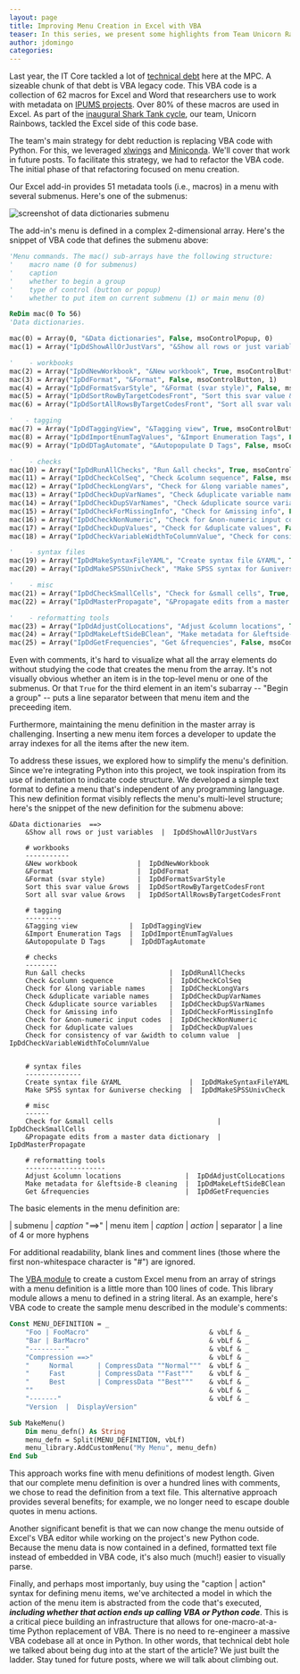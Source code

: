 ```yaml
---
layout: page
title: Improving Menu Creation in Excel with VBA
teaser: In this series, we present some highlights from Team Unicorn Rainbows' work in the first round of MPC IT Shark Tank.  This first post describes how we improved menu creation in Excel.
author: jdomingo
categories:
---
```



Last year, the IT Core tackled a lot of [technical debt]({{site.url}}/mpc-it-new-years-resolutions-technical-debt-edition/) here at the MPC.  A sizeable chunk of that debt is VBA legacy code.  This VBA code is a collection of 62 macros for Excel and Word that researchers use to work with metadata on [IPUMS projects](https://www.ipums.org/).  Over 80% of these macros are used in Excel.  As part of the [inaugural Shark Tank cycle]({{site.url}}/Shark-Tank-Cycle-1-Results/), our team, Unicorn Rainbows, tackled the Excel side of this code base.

The team's main strategy for debt reduction is replacing VBA code with Python.  For this, we leveraged [xlwings](http://xlwings.org/) and [Miniconda](http://conda.pydata.org/miniconda.html).  We'll cover that work in future posts.  To facilitate this strategy, we had to refactor the VBA code.  The initial phase of that refactoring focused on menu creation.

Our Excel add-in provides 51 metadata tools (i.e., macros) in a menu with several submenus.  Here's one of the submenus:

![screenshot of data dictionaries submenu]({{site.urlimg}}/data-dicts_menu.png)

The add-in's menu is defined in a complex 2-dimensional array.  Here's the snippet of VBA code that defines the submenu above:

``` vb
'Menu commands. The mac() sub-arrays have the following structure:
'    macro name (0 for submenus)
'    caption
'    whether to begin a group
'    type of control (button or popup)
'    whether to put item on current submenu (1) or main menu (0)

ReDim mac(0 To 56)
'Data dictionaries.

mac(0) = Array(0, "&Data dictionaries", False, msoControlPopup, 0)
mac(1) = Array("IpDdShowAllOrJustVars", "&Show all rows or just variables", False, msoControlButton, 1)

'    - workbooks
mac(2) = Array("IpDdNewWorkbook", "&New workbook", True, msoControlButton, 1)
mac(3) = Array("IpDdFormat", "&Format", False, msoControlButton, 1)
mac(4) = Array("IpDdFormatSvarStyle", "&Format (svar style)", False, msoControlButton, 1)
mac(5) = Array("IpDdSortRowByTargetCodesFront", "Sort this svar value &rows", False, msoControlButton, 1)
mac(6) = Array("IpDdSortAllRowsByTargetCodesFront", "Sort all svar value &rows", False, msoControlButton, 1)

'   - tagging
mac(7) = Array("IpDdTaggingView", "&Tagging view", True, msoControlButton, 1)
mac(8) = Array("IpDdImportEnumTagValues", "&Import Enumeration Tags", False, msoControlButton, 1)
mac(9) = Array("IpDdDTagAutomate", "&Autopopulate D Tags", False, msoControlButton, 1)

'    - checks
mac(10) = Array("IpDdRunAllChecks", "Run &all checks", True, msoControlButton, 1)
mac(11) = Array("IpDdCheckColSeq", "Check &column sequence", False, msoControlButton, 1)
mac(12) = Array("IpDdCheckLongVars", "Check for &long variable names", False, msoControlButton, 1)
mac(13) = Array("IpDdCheckDupVarNames", "Check &duplicate variable names", False, msoControlButton, 1)
mac(14) = Array("IpDdCheckDupSVarNames", "Check &duplicate source variables", False, msoControlButton, 1)
mac(15) = Array("IpDdCheckForMissingInfo", "Check for &missing info", False, msoControlButton, 1)
mac(16) = Array("IpDdCheckNonNumeric", "Check for &non-numeric input codes", False, msoControlButton, 1)
mac(17) = Array("IpDdCheckDupValues", "Check for &duplicate values", False, msoControlButton, 1)
mac(18) = Array("IpDdCheckVariableWidthToColumnValue", "Check for consistency of var &width to column value", False, msoControlButton, 1)

'    - syntax files
mac(19) = Array("IpDdMakeSyntaxFileYAML", "Create syntax file &YAML", True, msoControlButton, 1)
mac(20) = Array("IpDdMakeSPSSUnivCheck", "Make SPSS syntax for &universe checking", False, msoControlButton, 1)

'    - misc
mac(21) = Array("IpDdCheckSmallCells", "Check for &small cells", True, msoControlButton, 1)
mac(22) = Array("IpDdMasterPropagate", "&Propagate edits from a master data dictionary", False, msoControlButton, 1)

'    - reformatting tools
mac(23) = Array("IpDdAdjustColLocations", "Adjust &column locations", True, msoControlButton, 1)
mac(24) = Array("IpDdMakeLeftSideBClean", "Make metadata for &leftside-B cleaning", False, msoControlButton, 1)
mac(25) = Array("IpDdGetFrequencies", "Get &frequencies", False, msoControlButton, 1)
```

Even with comments, it's hard to visualize what all the array elements do without studying the code that creates the menu from the array.  It's not visually obvious whether an item is in the top-level menu or one of the submenus.  Or that `True` for the third element in an item's subarray -- "Begin a group" -- puts a line separator between that menu item and the preceeding item.

Furthermore, maintaining the menu definition in the master array is challenging.  Inserting a new menu item forces a developer to update the array indexes for all the items after the new item.

To address these issues, we explored how to simplify the menu's definition.  Since we're integrating Python into this project, we took inspiration from its use of indentation to indicate code structure.  We developed a simple text format to define a menu that's independent of any programming language.  This new definition format visibly reflects the menu's multi-level structure; here's the snippet of the new definition for the submenu above:

``` plaintext
&Data dictionaries  ==>
    &Show all rows or just variables  |  IpDdShowAllOrJustVars
    
    # workbooks
    -----------
    &New workbook               |  IpDdNewWorkbook
    &Format                     |  IpDdFormat
    &Format (svar style)        |  IpDdFormatSvarStyle
    Sort this svar value &rows  |  IpDdSortRowByTargetCodesFront
    Sort all svar value &rows   |  IpDdSortAllRowsByTargetCodesFront
    
    # tagging
    ---------
    &Tagging view             |  IpDdTaggingView
    &Import Enumeration Tags  |  IpDdImportEnumTagValues
    &Autopopulate D Tags      |  IpDdDTagAutomate
    
    # checks
    --------
    Run &all checks                     |  IpDdRunAllChecks
    Check &column sequence              |  IpDdCheckColSeq
    Check for &long variable names      |  IpDdCheckLongVars
    Check &duplicate variable names     |  IpDdCheckDupVarNames
    Check &duplicate source variables   |  IpDdCheckDupSVarNames
    Check for &missing info             |  IpDdCheckForMissingInfo
    Check for &non-numeric input codes  |  IpDdCheckNonNumeric
    Check for &duplicate values         |  IpDdCheckDupValues
    Check for consistency of var &width to column value  |  IpDdCheckVariableWidthToColumnValue

    
    # syntax files
    --------------
    Create syntax file &YAML                 |  IpDdMakeSyntaxFileYAML
    Make SPSS syntax for &universe checking  |  IpDdMakeSPSSUnivCheck
    
    # misc
    ------
    Check for &small cells                          |  IpDdCheckSmallCells
    &Propagate edits from a master data dictionary  |  IpDdMasterPropagate
    
    # reformatting tools
    --------------------
    Adjust &column locations                |  IpDdAdjustColLocations
    Make metadata for &leftside-B cleaning  |  IpDdMakeLeftSideBClean
    Get &frequencies                        |  IpDdGetFrequencies
```

The basic elements in the menu definition are:

| submenu   | _caption_ "==>"
| menu item | _caption_ \| _action_
| separator | a line of 4 or more hyphens

For additional readability, blank lines and comment lines (those where the first non-whitespace character is "#") are ignored.

The [VBA module][] to create a custom Excel menu from an array of strings with a menu definition is a little more than 100 lines of code.  This library module allows a menu to defined in a string literal.  As an example, here's VBA code to create the sample menu described in the module's comments:

[VBA module]:  https://github.com/mnpopcenter/vba-libs/blob/master/menu_lib.bas

``` vb
Const MENU_DEFINITION = _
    "Foo | FooMacro"                              & vbLf & _
    "Bar | BarMacro"                              & vbLf & _
    "---------"                                   & vbLf & _
    "Compression ==>"                             & vbLf & _
    "     Normal      | CompressData ""Normal"""  & vbLf & _
    "     Fast        | CompressData ""Fast"""    & vbLf & _
    "     Best        | CompressData ""Best"""    & vbLf & _
    ""                                            & vbLf & _
    "-------"                                     & vbLf & _
    "Version  |  DisplayVersion"

Sub MakeMenu()
    Dim menu_defn() As String
    menu_defn = Split(MENU_DEFINITION, vbLf)
    menu_library.AddCustomMenu("My Menu", menu_defn)
End Sub
```

This approach works fine with menu definitions of modest length.  Given that our complete menu definition is over a hundred lines with comments, we chose to read the definition from a text file.  This alternative approach provides several benefits; for example, we no longer need to escape double quotes in menu actions.  

Another significant benefit is that we can now change the menu outside of Excel's VBA editor while working on the project's new Python code. Because the menu data is now contained in a defined, formatted text file instead of embedded in VBA code, it's also much (much!) easier to visually parse. 

Finally, and perhaps most importanly, buy using the "caption \| action" syntax for defining menu items, we've architected a model in which the action of the menu item is abstracted from the code that's executed, **_including whether that action ends up calling VBA or Python code_**. This is a critical piece building an infrastructure that allows for one-macro-at-a-time Python replacement of VBA. There is no need to re-engineer a massive VBA codebase all at once in Python. In other words, that technical debt hole we talked about being dug into at the start of the article? We just built the ladder. Stay tuned for future posts, where we will talk about climbing out.

